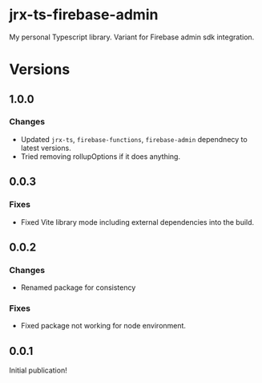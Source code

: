 # jrx-ts-firebase-admin

My personal Typescript library.
Variant for Firebase admin sdk integration.

# Versions
## 1.0.0
### Changes
- Updated `jrx-ts`, `firebase-functions`, `firebase-admin` dependnecy to latest versions.
- Tried removing rollupOptions if it does anything.

## 0.0.3
### Fixes
- Fixed Vite library mode including external dependencies into the build.

## 0.0.2
### Changes
- Renamed package for consistency
### Fixes
- Fixed package not working for node environment.

## 0.0.1
Initial publication!
